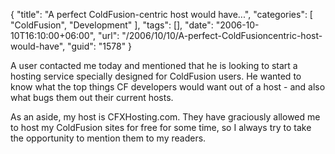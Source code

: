 {
	"title": "A perfect ColdFusion-centric host would have...",
	"categories": [
		"ColdFusion",
		"Development"
	],
	"tags": [],
	"date": "2006-10-10T16:10:00+06:00",
	"url": "/2006/10/10/A-perfect-ColdFusioncentric-host-would-have",
	"guid": "1578"
}

A user contacted me today and mentioned that he is looking to start a hosting service specially designed for ColdFusion users. He wanted to know what the top things CF developers would want out of a host - and also what bugs them out their current hosts. 

As an aside, my host is CFXHosting.com. They have graciously allowed me to host my ColdFusion sites for free for some time, so I always try to take the opportunity to mention them to my readers.